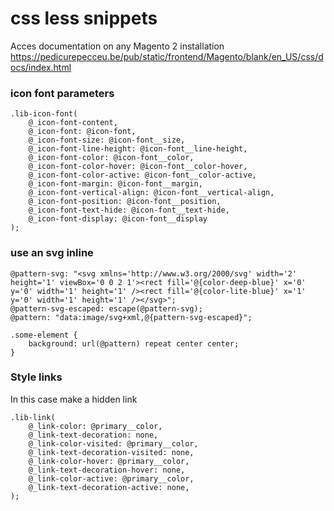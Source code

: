 # css less snippets

Acces documentation on any Magento 2 installation https://pedicurepecceu.be/pub/static/frontend/Magento/blank/en_US/css/docs/index.html

### icon font parameters

    .lib-icon-font(
        @_icon-font-content,
        @_icon-font: @icon-font,
        @_icon-font-size: @icon-font__size,
        @_icon-font-line-height: @icon-font__line-height,
        @_icon-font-color: @icon-font__color,
        @_icon-font-color-hover: @icon-font__color-hover,
        @_icon-font-color-active: @icon-font__color-active,
        @_icon-font-margin: @icon-font__margin,
        @_icon-font-vertical-align: @icon-font__vertical-align,
        @_icon-font-position: @icon-font__position,
        @_icon-font-text-hide: @icon-font__text-hide,
        @_icon-font-display: @icon-font__display
    );

### use an svg inline

    @pattern-svg: "<svg xmlns='http://www.w3.org/2000/svg' width='2' height='1' viewBox='0 0 2 1'><rect fill='@{color-deep-blue}' x='0' y='0' width='1' height='1' /><rect fill='@{color-lite-blue}' x='1' y='0' width='1' height='1' /></svg>";
    @pattern-svg-escaped: escape(@pattern-svg);
    @pattern: "data:image/svg+xml,@{pattern-svg-escaped}";
    
    .some-element {
        background: url(@pattern) repeat center center;    
    }

### Style links

In this case make a hidden link

    .lib-link(
        @_link-color: @primary__color,
        @_link-text-decoration: none,
        @_link-color-visited: @primary__color,
        @_link-text-decoration-visited: none,
        @_link-color-hover: @primary__color,
        @_link-text-decoration-hover: none,
        @_link-color-active: @primary__color,
        @_link-text-decoration-active: none,
    );







